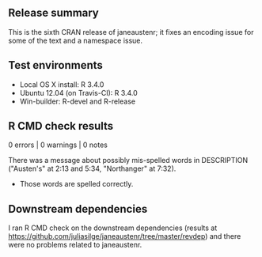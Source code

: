## Release summary

This is the sixth CRAN release of janeaustenr; it fixes an encoding issue for some of the text and a namespace issue.

## Test environments

* Local OS X install: R 3.4.0
* Ubuntu 12.04 (on Travis-CI): R 3.4.0
* Win-builder: R-devel and R-release

## R CMD check results

0 errors | 0 warnings | 0 notes

There was a message about possibly mis-spelled words in DESCRIPTION ("Austen's" at 2:13 and 5:34, "Northanger" at 7:32).

* Those words are spelled correctly.


## Downstream dependencies

I ran R CMD check on the downstream dependencies (results at https://github.com/juliasilge/janeaustenr/tree/master/revdep) and there were no problems related to janeaustenr.